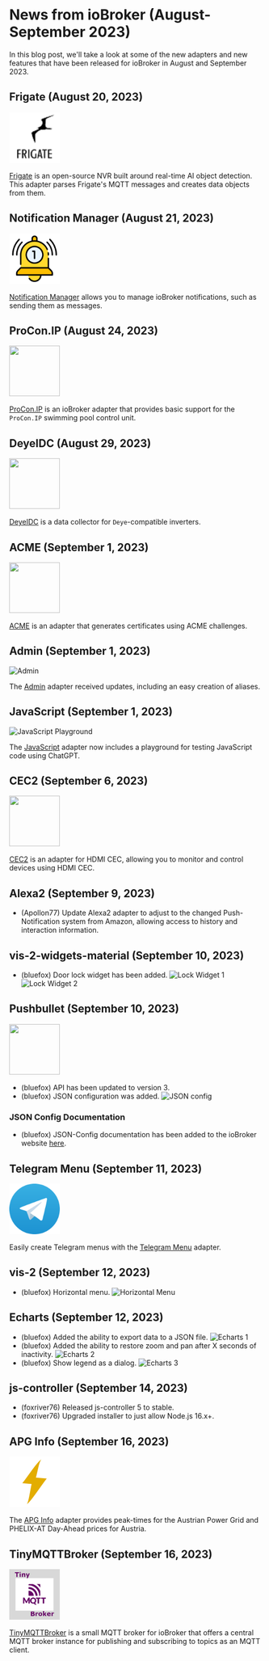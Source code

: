 # News from ioBroker (August-September 2023)

In this blog post, we'll take a look at some of the new adapters and new features that have been released for ioBroker in August and September 2023.

## Frigate (August 20, 2023)
<img src="https://raw.githubusercontent.com/Bettman66/ioBroker.frigate/master/admin/frigate.png" width="100" height="100" />

[Frigate](https://github.com/Bettman66/ioBroker.frigate) is an open-source NVR built around real-time AI object detection. This adapter parses Frigate's MQTT messages and creates data objects from them.

## Notification Manager (August 21, 2023)
<img src="https://raw.githubusercontent.com/foxriver76/ioBroker.notification-manager/master/admin/notification-manager.png" width="100" height="100" />

[Notification Manager](https://github.com/foxriver76/ioBroker.notification-manager) allows you to manage ioBroker notifications, such as sending them as messages.

## ProCon.IP (August 24, 2023)
<img src="https://raw.githubusercontent.com/ylabonte/ioBroker.procon-ip/master/admin/procon-ip.png" width="100" height="100" />

[ProCon.IP](https://github.com/ylabonte/ioBroker.procon-ip) is an ioBroker adapter that provides basic support for the `ProCon.IP` swimming pool control unit.

## DeyeIDC (August 29, 2023)
<img src="https://raw.githubusercontent.com/raschy/ioBroker.deyeidc/master/admin/deyeidc.png" width="100" height="100" />

[DeyeIDC](https://github.com/raschy/ioBroker.deyeidc) is a data collector for `Deye`-compatible inverters.

## ACME (September 1, 2023)
<img src="https://raw.githubusercontent.com/iobroker-community-adapters/ioBroker.acme/master/admin/acme.png" width="100" height="100" />

[ACME](https://github.com/iobroker-community-adapters/ioBroker.acme) is an adapter that generates certificates using ACME challenges.

## Admin (September 1, 2023)
![Admin](en/blog/images/2023_09_26_admin_context.png)

The [Admin](https://github.com/ioBroker/ioBroker.admin) adapter received updates, including an easy creation of aliases.

## JavaScript (September 1, 2023)
![JavaScript Playground](en/blog/images/2023_09_27_javascript_chat_gpt.png)

The [JavaScript](https://github.com/ioBroker/ioBroker.javascript) adapter now includes a playground for testing JavaScript code using ChatGPT.

## CEC2 (September 6, 2023)
<img src="https://raw.githubusercontent.com/iobroker-community-adapters/ioBroker.cec2/master/admin/cec2.png" width="100" height="100" />

[CEC2](https://github.com/iobroker-community-adapters/ioBroker.cec2) is an adapter for HDMI CEC, allowing you to monitor and control devices using HDMI CEC.

## Alexa2 (September 9, 2023)
- (Apollon77) Update Alexa2 adapter to adjust to the changed Push-Notification system from Amazon, allowing access to history and interaction information.

## vis-2-widgets-material (September 10, 2023)
- (bluefox) Door lock widget has been added.
  ![Lock Widget 1](en/blog/images/2023_09_10_vis-2-widgets-material-lock-1.png)
  ![Lock Widget 2](en/blog/images/2023_09_10_vis-2-widgets-material-lock-2.png)

## Pushbullet (September 10, 2023)
<img src="https://raw.githubusercontent.com/mcm1957/ioBroker.pushbullet/master/admin/pushbullet.png" width="100" height="100" />

- (bluefox) API has been updated to version 3.
- (bluefox) JSON configuration was added.
  ![JSON config](en/blog/images/2023_09_10_pushbullet.png)

### JSON Config Documentation
- (bluefox) JSON-Config documentation has been added to the ioBroker website [here](https://www.iobroker.net/#en/documentation/dev/adapterjsonconfig.md).

## Telegram Menu (September 11, 2023)
<img src="https://raw.githubusercontent.com/MiRo1310/ioBroker.telegram-menu/master/admin/telegram-menu.png" width="100" height="100" />

Easily create Telegram menus with the [Telegram Menu](https://github.com/MiRo1310/ioBroker.telegram-menu) adapter.

## vis-2 (September 12, 2023)
- (bluefox) Horizontal menu.
  ![Horizontal Menu](en/blog/images/2023_09_12_vis-2-menu.png)

## Echarts (September 12, 2023)
- (bluefox) Added the ability to export data to a JSON file.
  ![Echarts 1](en/blog/images/2023_09_12_echart-1.png)
- (bluefox) Added the ability to restore zoom and pan after X seconds of inactivity.
  ![Echarts 2](en/blog/images/2023_09_12_echart-2.png)
- (bluefox) Show legend as a dialog.
  ![Echarts 3](en/blog/images/2023_09_13_echart-3.png)

## js-controller (September 14, 2023)
- (foxriver76) Released js-controller 5 to stable.
- (foxriver76) Upgraded installer to just allow Node.js 16.x+.

## APG Info (September 16, 2023)
<img src="https://raw.githubusercontent.com/HGlab01/ioBroker.apg-info/master/admin/apg-info.png" width="100" height="100" />

The [APG Info](https://github.com/HGlab01/ioBroker.apg-info) adapter provides peak-times for the Austrian Power Grid and PHELIX-AT Day-Ahead prices for Austria.

## TinyMQTTBroker (September 16, 2023)
<img src="https://raw.githubusercontent.com/HGlab01/ioBroker.tinymqttbroker/master/admin/tinymqttbroker.png" width="100" height="100" />

[TinyMQTTBroker](https://github.com/HGlab01/ioBroker.tinymqttbroker) is a small MQTT broker for ioBroker that offers a central MQTT broker instance for publishing and subscribing to topics as an MQTT client.
